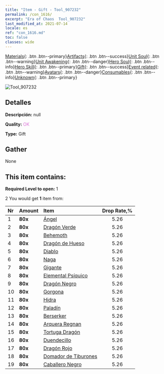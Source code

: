 ```yaml
---
title: "Item - Gift - Tool_907232"
permalink: /con_1616/
excerpt: "Era of Chaos  Tool_907232"
last_modified_at: 2021-07-14
locale: es
ref: "con_1616.md"
toc: false
classes: wide
---
```

 [Materials](/ItemsES/){: .btn .btn--primary}[Artifacts](/ItemsES/Artifacts/){: .btn .btn--success}[Unit Soul](/ItemsES/UnitSoul/){: .btn .btn--warning}[Unit Awakening](/ItemsES/UnitAwakening/){: .btn .btn--danger}[Hero Soul](/ItemsES/HeroSoul/){: .btn .btn--info}[Hero Skill](/ItemsES/HeroSkill/){: .btn .btn--primary}[Gift](/ItemsES/Gift/){: .btn .btn--success}[Event related](/ItemsES/Events/){: .btn .btn--warning}[Avatars](/ItemsES/Avatars/){: .btn .btn--danger}[Consumables](/ItemsES/Consumables/){: .btn .btn--info}[Unknown](/ItemsES/Unknown/){: .btn .btn--primary}

 ![Tool_907232](/images/t/i_907167.png)

## Detalles
 **Descripción:** null

 **Quality:** <span style="color: #DA70D6">OK</span>

 **Type:** Gift

## Gather

  None

## This item contains:

 **Required Level to open:** 1

 2 You would get **1** item  from:

  | Nr | Amount |     Item    | Drop Rate,% |
  |:---|:-------|:------------|:---------:|
  | 1 |  **80x** | [Ángel](/ItemsES/unt_196/) | 5.26 | 
  | 2 |  **80x** | [Dragón Verde](/ItemsES/unt_205/) | 5.26 | 
  | 3 |  **80x** | [Behemoth](/ItemsES/unt_223/) | 5.26 | 
  | 4 |  **80x** | [Dragón de Hueso](/ItemsES/unt_214/) | 5.26 | 
  | 5 |  **80x** | [Diablo](/ItemsES/unt_232/) | 5.26 | 
  | 6 |  **80x** | [Naga](/ItemsES/unt_240/) | 5.26 | 
  | 7 |  **80x** | [Gigante](/ItemsES/unt_241/) | 5.26 | 
  | 8 |  **80x** | [Elemental Psíquico](/ItemsES/unt_267/) | 5.26 | 
  | 9 |  **80x** | [Dragón Negro](/ItemsES/unt_250/) | 5.26 | 
  | 10 |  **80x** | [Gorgona](/ItemsES/unt_257/) | 5.26 | 
  | 11 |  **80x** | [Hidra](/ItemsES/unt_259/) | 5.26 | 
  | 12 |  **80x** | [Paladín](/ItemsES/unt_197/) | 5.26 | 
  | 13 |  **80x** | [Berserker](/ItemsES/unt_224/) | 5.26 | 
  | 14 |  **80x** | [Arquera Regnan](/ItemsES/unt_274/) | 5.26 | 
  | 15 |  **80x** | [Tortuga Dragón](/ItemsES/unt_278/) | 5.26 | 
  | 16 |  **80x** | [Duendecillo](/ItemsES/unt_270/) | 5.26 | 
  | 17 |  **80x** | [Dragón Rojo](/ItemsES/unt_251/) | 5.26 | 
  | 18 |  **80x** | [Domador de Tiburones](/ItemsES/unt_281/) | 5.26 | 
  | 19 |  **80x** | [Caballero Negro](/ItemsES/unt_213/) | 5.26 | 
